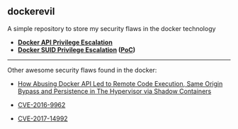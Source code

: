 ## dockerevil

A simple repository to store my security flaws in the docker technology

* **[Docker API Privilege Escalation](https://github.com/pyperanger/dockerevil/blob/master/docker-api.md)**
* **[Docker SUID Privilege Escalation](https://github.com/pyperanger/dockerevil/blob/master/sudo-priv.md) ([PoC](https://github.com/pyperanger/dockerevil/blob/master/sud0-priv.sh))** 

***
Other awesome security flaws found in the docker:

* [How Abusing Docker API Led to Remote Code Execution, Same Origin Bypass and Persistence in The Hypervisor via Shadow Containers](https://www.blackhat.com/docs/us-17/thursday/us-17-Cherny-Well-That-Escalated-Quickly-How-Abusing-The-Docker-API-Led-To-Remote-Code-Execution-Same-Origin-Bypass-And-Persistence_wp.pdf)

* [CVE-2016-9962](http://seclists.org/oss-sec/2017/q1/54)

* [CVE-2017-14992](https://github.com/moby/moby/issues/35075)
